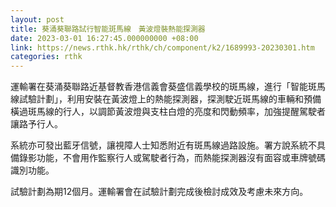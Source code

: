 ```yaml
---
layout: post
title: 葵涌葵聯路試行智能斑馬線　黃波燈裝熱能探測器
date: 2023-03-01 16:27:45.000000000 +08:00
link: https://news.rthk.hk/rthk/ch/component/k2/1689993-20230301.htm
categories: rthk
---
```


運輸署在葵涌葵聯路近基督教香港信義會葵盛信義學校的斑馬線，進行「智能斑馬線試驗計劃」，利用安裝在黃波燈上的熱能探測器，探測駛近斑馬線的車輛和預備橫過斑馬線的行人，以調節黃波燈與支柱白燈的亮度和閃動頻率，加強提醒駕駛者讓路予行人。

系統亦可發出藍牙信號，讓視障人士知悉附近有斑馬線過路設施。署方說系統不具備錄影功能，不會用作監察行人或駕駛者行為，而熱能探測器沒有面容或車牌號碼識別功能。

試驗計劃為期12個月。運輸署會在試驗計劃完成後檢討成效及考慮未來方向。
